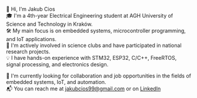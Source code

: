 👋 Hi, I'm Jakub Cios  
🎓 I'm a 4th-year Electrical Engineering student at AGH University of Science and Technology in Kraków.  
🛠️ My main focus is on embedded systems, microcontroller programming, and IoT applications.   
🔬 I'm actively involved in science clubs and have participated in national research projects.  
💡 I have hands-on experience with STM32, ESP32, C/C++, FreeRTOS, signal processing, and electronics design.  

💼 I'm currently looking for collaboration and job opportunities in the fields of embedded systems, IoT, and automation.  
📬 You can reach me at jakubcios99@gmail.com or on [LinkedIn](https://www.linkedin.com/in/jakub-cios-b4b929266/)

<!---
JackobPunch/JackobPunch is a ✨ special ✨ repository because its `README.md` (this file) appears on your GitHub profile.
You can click the Preview link to take a look at your changes.
--->
